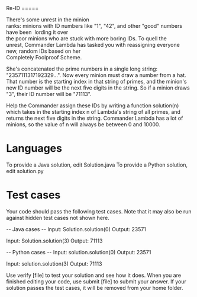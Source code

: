 <div class="preformatted">Re-ID
=====

<span style="white-space: pre-wrap">There's some unrest in the minion ranks: minions with ID numbers like "1", "42", and other "good" numbers have been </span>
<span style="white-space: pre-wrap">lording it over the poor minions who are stuck with more boring IDs. To quell the unrest, Commander Lambda has tasked you with reassigning everyone </span>
<span style="white-space: pre-wrap">new, random IDs based on her Completely Foolproof Scheme. </span>

She's concatenated the prime numbers in a single long string: "2357111317192329...". Now every minion must draw a number from a hat. 
That number is the starting index in that string of primes, and the minion's new ID number will be the next five digits in the string. So if a 
minion draws "3", their ID number will be "71113". 

Help the Commander assign these IDs by writing a function solution(n) which takes in the starting index n of Lambda's string of all primes, and 
returns the next five digits in the string. Commander Lambda has a lot of minions, so the value of n will always be between 0 and 10000.

Languages
=========

To provide a Java solution, edit <span class="term-yellow">Solution.java</span>
To provide a Python solution, edit <span class="term-yellow">solution.py</span>

Test cases
==========
Your code should pass the following test cases.
Note that it may also be run against hidden test cases not shown here.

-- Java cases -- 
Input:
Solution.solution(0)
Output:
    23571

Input:
Solution.solution(3)
Output:
    71113

-- Python cases -- 
Input:
solution.solution(0)
Output:
    23571

Input:
solution.solution(3)
Output:
    71113

Use <span class="term-yellow">verify [file]</span> to test your solution and see how it does. When you are finished editing your code, use <span class="term-yellow">submit [file]</span> to submit your answer. If your 
solution passes the test cases, it will be removed from your home folder.</div>